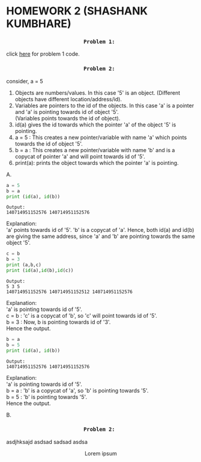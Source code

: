 # HOMEWORK 2 (SHASHANK KUMBHARE) #  

### <p align="center">```Problem 1: ```</p>  
	
click [here](./problem1.py) for problem 1 code.  
	
### <p align="center">```Problem 2: ```</p>  


consider, a = 5  
1. Objects are numbers/values. In this case '5' is an object.
(Different objects have different location/address/id).  
2.	Variables are pointers to the id of the objects. In this case 'a' is a pointer and 'a' is pointing towards id of object '5'.  
(Variables points towards the id of object).  
3. id(a) gives the id towards which the pointer 'a' of the object '5' is pointing.    
4. a = 5 : This creates a new pointer/variable with name 'a' which points towards the id of object '5'.  
5. b = a : This creates a new pointer/variable with name 'b' and is a copycat of pointer 'a' and will point towards id of '5'.  
6. print(a): prints the object towards which the pointer 'a' is pointing.  
	
A.  
```python
a = 5  
b = a  
print (id(a), id(b))
```
```
Output:  
140714951152576 140714951152576   
```		
Explanation:  
'a' points towards id of '5'. 'b' is a copycat of 'a'. Hence, both id(a) and id(b) are giving the same address, since 'a' and 'b' are pointing towards the same object '5'.  	  
   
```python		  
c = b  
b = 3  
print (a,b,c)  
print (id(a),id(b),id(c))  
```	
```			  
Output:  
5 3 5  
140714951152576 140714951152512 140714951152576  
```	
Explanation:  
'a' is pointing towards id of '5'.  
c = b : 'c' is a copycat of 'b', so 'c' will point towards id of '5'.   
b = 3 : Now, b is pointing towards id of '3'.  
Hence the output.  
  
```python		  
b = a  
b = 5  
print (id(a), id(b))  
```
```				
Output:  
140714951152576 140714951152576  
```		  
Explanation:  
'a' is pointing towards id of '5'.  
b = a : 'b' is a copycat of 'a', so 'b' is pointing towards '5'.  
b = 5 : 'b' is pointing towards '5'.  
Hence the output.  
  
B.  
  
### <p align="center">```Problem 2: ```</p>  
asdjhksajd
asdsad
sadsad
asdsa

<p align="center">Lorem ipsum</p>






